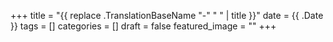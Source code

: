 +++
title = "{{ replace .TranslationBaseName "-" " " | title }}"
date = {{ .Date }}
tags = []
categories = []
draft = false
featured_image = ""
+++


<!--more-->
